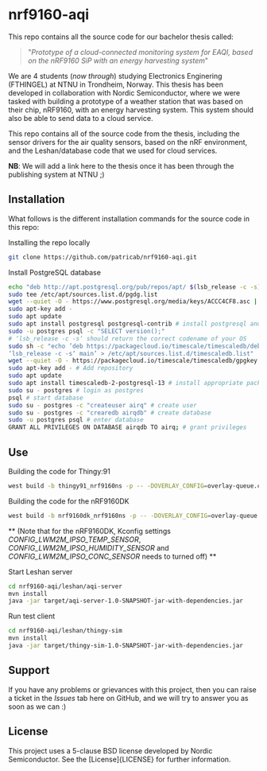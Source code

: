# nrf9160-aqi

This repo contains all the source code for our bachelor thesis called: 
>"_Prototype of a cloud-connected monitoring system for EAQI, based on the nRF9160 SiP with an energy harvesting system_"

We are 4 students (_now through_) studying Electronics Enginering (FTHINGEL) at NTNU in Trondheim, Norway. This thesis has been developed in collaboration with Nordic Semiconductor, where we were tasked with building a prototype of a weather station that was based on their chip, nRF9160, with an energy harvesting system. This system should also be able to send data to a cloud service.

This repo contains all of the source code from the thesis, including the sensor drivers for the air quality sensors, based on the nRF environment, and the Leshan/database code that we used for cloud services.

**NB**: We will add a link here to the thesis once it has been through the publishing system at NTNU ;)

## Installation

What follows is the different installation commands for the source code in this repo:

Installing the repo locally
```sh
git clone https://github.com/patricab/nrf9160-aqi.git
```

Install PostgreSQL database
```sh
echo "deb http://apt.postgresql.org/pub/repos/apt/ $(lsb_release -c -s)-pgdg main" |
sudo tee /etc/apt/sources.list.d/pgdg.list
wget --quiet -O - https://www.postgresql.org/media/keys/ACCC4CF8.asc |
sudo apt-key add -
sudo apt update
sudo apt install postgresql postgresql-contrib # install postgresql and extensions
sudo -u postgres psql -c "SELECT version();"
# ‘lsb_release -c -s‘ should return the correct codename of your OS
sudo sh -c "echo ’deb https://packagecloud.io/timescale/timescaledb/debian/
‘lsb_release -c -s‘ main’ > /etc/apt/sources.list.d/timescaledb.list"
wget --quiet -O - https://packagecloud.io/timescale/timescaledb/gpgkey |
sudo apt-key add - # Add repository
sudo apt update
sudo apt install timescaledb-2-postgresql-13 # install appropriate package
sudo su - postgres # login as postgres
psql # start database
sudo su - postgres -c "createuser airq" # create user
sudo su - postgres -c "crearedb airqdb" # create database
sudo -u postgres psql # enter database
GRANT ALL PRIVILEGES ON DATABASE airqdb TO airq; # grant privileges
```

## Use

Building the code for Thingy:91
```sh
west build -b thingy91_nrf9160ns -p -- -DOVERLAY_CONFIG=overlay-queue.conf
```

Building the code for the nRF9160DK
```sh
west build -b nrf9160dk_nrf9160ns -p -- -DOVERLAY_CONFIG=overlay-queue.conf
```
** (Note that for the nRF9160DK, Kconfig settings _CONFIG_LWM2M_IPSO_TEMP_SENSOR_, _CONFIG_LWM2M_IPSO_HUMIDITY_SENSOR_ and _CONFIG_LWM2M_IPSO_CONC_SENSOR_ needs to turned off) **

Start Leshan server
```sh
cd nrf9160-aqi/leshan/aqi-server
mvn install
java -jar target/aqi-server-1.0-SNAPSHOT-jar-with-dependencies.jar
```

Run test client
```sh
cd nrf9160-aqi/leshan/thingy-sim
mvn install
java -jar target/thingy-sim-1.0-SNAPSHOT-jar-with-dependencies.jar
```

## Support
If you have any problems or grievances with this project, then you can raise a ticket in the _Issues_ tab here on GitHub, and we will try to answer you as soon as we can :)

## License
This project uses a 5-clause BSD license developed by Nordic Semiconductor. See the [License]{LICENSE} for further information.

